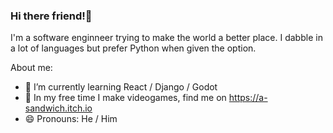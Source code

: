 ### Hi there friend!👋

I'm a software enginneer trying to make the world a better place. I dabble in a lot of languages but prefer Python when given the option. 

About me:
- 🌱 I’m currently learning React / Django / Godot
- 🎲 In my free time I make videogames, find me on https://a-sandwich.itch.io
- 😄 Pronouns: He / Him
